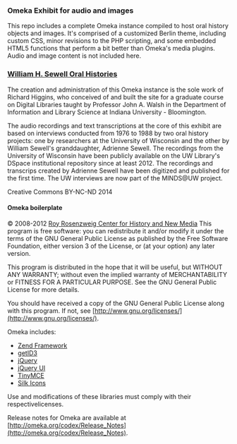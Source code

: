 ### Omeka Exhibit for audio and images
This repo includes a complete Omeka instance compiled to host oral history objects and images. It's comprised of a customized Berlin theme, including custom CSS, minor revisions to the PHP scripting, and some embedded HTML5 functions that perform a bit better than Omeka's media plugins. Audio and image content is not included here. 

### [William H. Sewell Oral Histories](http://www.rshiggins.net/omeka/)  
The creation and administration of this Omeka instance is the sole work of Richard Higgins, who conceived of and built the site for a graduate course on Digital Libraries taught by Professor John A. Walsh in the Department of Information and Library Science at Indiana University - Bloomington.

The audio recordings and text transcriptions at the core of this exhibit are based on interviews conducted from 1976 to 1988 by two oral history projects: one by researchers at the University of Wisconsin and the other by William Sewell's granddaughter, Adrienne Sewell. The recordings from the University of Wisconsin have been publicly available on the UW Library's DSpace institutional repository since at least 2012. The recordings and transcrips created by Adrienne Sewell have been digitized and published for the first time. The UW interviews are now part of the MINDS@UW project. 

Creative Commons BY-NC-ND 2014

#### Omeka boilerplate   
&copy; 2008-2012 [Roy Rosenzweig Center for History and New Media](http://chnm.gmu.edu/)
This program is free software: you can redistribute it and/or modify it under the terms of the GNU General Public License as published by the Free Software Foundation, either version 3 of the License, or (at your option) any later version.

This program is distributed in the hope that it will be useful, but WITHOUT ANY WARRANTY; without even the implied warranty of MERCHANTABILITY or FITNESS FOR A PARTICULAR PURPOSE. See the GNU General Public License for more details.

You should have received a copy of the GNU General Public License along with this program. If not, see [http://www.gnu.org/licenses/](http://www.gnu.org/licenses/).

Omeka includes:

* [Zend Framework](http://framework.zend.com)
* [getID3](http://getid3.sourceforge.net)
* [jQuery](http://jquery.com)
* [jQuery UI](http://jqueryui.com)
* [TinyMCE](http://tinymce.moxiecode.com)
* [Silk Icons](http://www.famfamfam.com/lab/icons/silk/)

Use and modifications of these libraries must comply with their respectivelicenses.

Release notes for Omeka are available at
[http://omeka.org/codex/Release_Notes](http://omeka.org/codex/Release_Notes).
